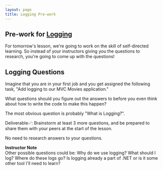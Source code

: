 ```yaml
---
layout: page
title: Logging Pre-work
---
```


## Pre-work for [Logging](/module5/lessons/Week2/Logging)

For tomorrow's lesson, we're going to work on the skill of self-directed learning. So instead of your instructors giving you the questions to research, you're going to come up with the questions!

## Logging Questions

Imagine that you are in your first job and you get assigned the following task, "Add logging to our MVC Movies application."

What questions should you figure out the answers to before you even think about how to write the code to make this happen?

The most obvious question is probably "What is Logging?".

Deliverable✅: Brainstorm at least 3 more questions, and be prepared to share them with your peers at the start of the lesson.

No need to research answers to your questions.

<aside class="instructor-notes" markdown="1">
    <p><strong>Instructor Note</strong><br>
    Other possible questions could be: Why do we use logging? What should I log? Where do these logs go? Is logging already a part of .NET or is it some other tool I'll need to learn?</p>
</aside>
